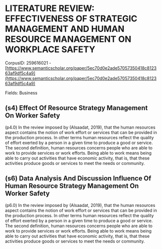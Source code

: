 # LITERATURE REVIEW: EFFECTIVENESS OF STRATEGIC MANAGEMENT AND HUMAN RESOURCE MANAGEMENT ON WORKPLACE SAFETY

CorpusID: 259616021 - [https://www.semanticscholar.org/paper/5ec70d0e2ade57057350418c812363af9df5c4a9](https://www.semanticscholar.org/paper/5ec70d0e2ade57057350418c812363af9df5c4a9)

Fields: Business

## (s4) Effect Of Resource Strategy Management On Worker Safety
(p4.0) In the review imposed by (Alsaadat, 2019), that the human resources aspect contains the notion of work effort or services that can be provided in the production process. In other terms human resources reflect the quality of effort exerted by a person in a given time to produce a good or service. The second definition, human resources concerns people who are able to work to provide services or work efforts. Being able to work means being able to carry out activities that have economic activity, that is, that these activities produce goods or services to meet the needs or community.
## (s6) Data Analysis And Discussion Influence Of Human Resource Strategy Management On Worker Safety
(p6.0) In the review imposed by (Alsaadat, 2019), that the human resources aspect contains the notion of work effort or services that can be provided in the production process. In other terms human resources reflect the quality of effort exerted by a person in a given time to produce a good or service. The second definition, human resources concerns people who are able to work to provide services or work efforts. Being able to work means being able to carry out activities that have economic activity, that is, that these activities produce goods or services to meet the needs or community.
